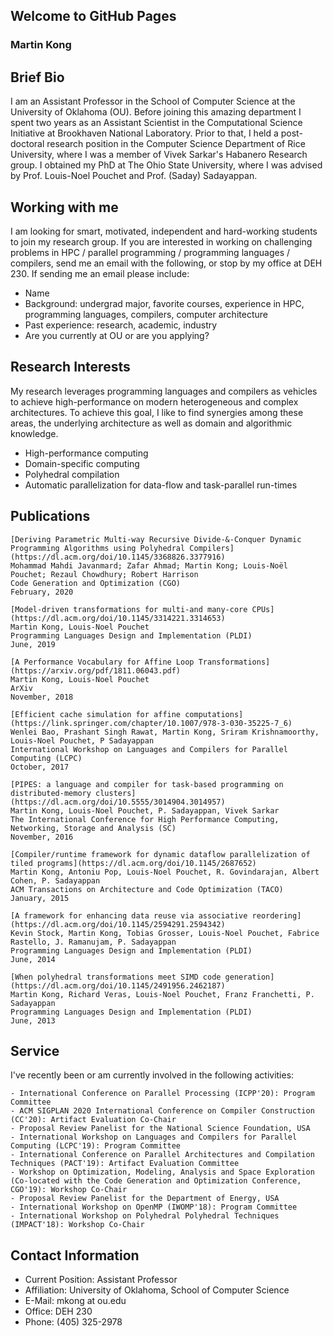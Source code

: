 ## Welcome to GitHub Pages

### Martin Kong

## Brief Bio
I am an Assistant Professor in the School of Computer Science at the University of Oklahoma (OU). Before joining this amazing department I spent two years as an Assistant Scientist in the Computational Science Initiative at Brookhaven National Laboratory. Prior to that, I held a post-doctoral research position in the Computer Science Department of Rice University, where I was a member of Vivek Sarkar's Habanero Research group. I obtained my PhD at The Ohio State University, where I was advised by Prof. Louis-Noel Pouchet and Prof. (Saday) Sadayappan.

## Working with me

I am looking for smart, motivated, independent and hard-working students to join my research group. If you are interested in working on challenging problems in HPC / parallel programming / programming languages / compilers, send me an email with the following, or stop by my office at DEH 230. If sending me an email please include:

- Name
- Background: undergrad major, favorite courses, experience in HPC, programming languages, compilers, computer architecture
- Past experience: research, academic, industry
- Are you currently at OU or are you applying?

## Research Interests
My research leverages programming languages and compilers as vehicles to achieve high-performance on modern heterogeneous and complex architectures. To achieve this goal, I like to find synergies among these areas, the underlying architecture as well as domain and algorithmic knowledge.

- High-performance computing
- Domain-specific computing
- Polyhedral compilation
- Automatic parallelization for data-flow and task-parallel run-times

## Publications
```
[Deriving Parametric Multi-way Recursive Divide-&-Conquer Dynamic Programming Algorithms using Polyhedral Compilers](https://dl.acm.org/doi/10.1145/3368826.3377916)
Mohammad Mahdi Javanmard; Zafar Ahmad; Martin Kong; Louis-Noël Pouchet; Rezaul Chowdhury; Robert Harrison
Code Generation and Optimization (CGO)
February, 2020
```
```
[Model-driven transformations for multi-and many-core CPUs](https://dl.acm.org/doi/10.1145/3314221.3314653)
Martin Kong, Louis-Noel Pouchet
Programming Languages Design and Implementation (PLDI)
June, 2019
```
```
[A Performance Vocabulary for Affine Loop Transformations](https://arxiv.org/pdf/1811.06043.pdf)
Martin Kong, Louis-Noel Pouchet
ArXiv
November, 2018
```
```
[Efficient cache simulation for affine computations](https://link.springer.com/chapter/10.1007/978-3-030-35225-7_6)
Wenlei Bao, Prashant Singh Rawat, Martin Kong, Sriram Krishnamoorthy, Louis-Noel Pouchet, P Sadayappan
International Workshop on Languages and Compilers for Parallel Computing (LCPC)
October, 2017
```
```
[PIPES: a language and compiler for task-based programming on distributed-memory clusters](https://dl.acm.org/doi/10.5555/3014904.3014957)
Martin Kong, Louis-Noel Pouchet, P. Sadayappan, Vivek Sarkar
The International Conference for High Performance Computing, Networking, Storage and Analysis (SC)
November, 2016
```
```
[Compiler/runtime framework for dynamic dataflow parallelization of tiled programs](https://dl.acm.org/doi/10.1145/2687652)
Martin Kong, Antoniu Pop, Louis-Noel Pouchet, R. Govindarajan, Albert Cohen, P. Sadayappan
ACM Transactions on Architecture and Code Optimization (TACO)
January, 2015
```
```
[A framework for enhancing data reuse via associative reordering](https://dl.acm.org/doi/10.1145/2594291.2594342)
Kevin Stock, Martin Kong, Tobias Grosser, Louis-Noel Pouchet, Fabrice Rastello, J. Ramanujam, P. Sadayappan
Programming Languages Design and Implementation (PLDI)
June, 2014
```
```
[When polyhedral transformations meet SIMD code generation](https://dl.acm.org/doi/10.1145/2491956.2462187)
Martin Kong, Richard Veras, Louis-Noel Pouchet, Franz Franchetti, P. Sadayappan
Programming Languages Design and Implementation (PLDI)
June, 2013
```

## Service
I've recently been or am currently involved in the following activities:
```
- International Conference on Parallel Processing (ICPP'20): Program Committee
- ACM SIGPLAN 2020 International Conference on Compiler Construction (CC'20): Artifact Evaluation Co-Chair
- Proposal Review Panelist for the National Science Foundation, USA
- International Workshop on Languages and Compilers for Parallel Computing (LCPC'19): Program Committee
- International Conference on Parallel Architectures and Compilation Techniques (PACT'19): Artifact Evaluation Committee
- Workshop on Optimization, Modeling, Analysis and Space Exploration (Co-located with the Code Generation and Optimization Conference, CGO'19): Workshop Co-Chair
- Proposal Review Panelist for the Department of Energy, USA
- International Workshop on OpenMP (IWOMP'18): Program Committee
- International Workshop on Polyhedral Polyhedral Techniques (IMPACT'18): Workshop Co-Chair
```

## Contact Information
- Current Position: Assistant Professor
- Affiliation: University of Oklahoma, School of Computer Science
- E-Mail: mkong at ou.edu
- Office: DEH 230
- Phone: (405) 325-2978

